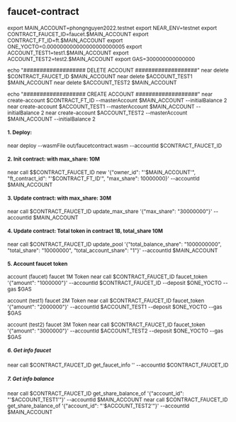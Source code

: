 ## faucet-contract
<sup>
  export MAIN_ACCOUNT=phongnguyen2022.testnet
  export NEAR_ENV=testnet
  export CONTRACT_FAUCET_ID=faucet.$MAIN_ACCOUNT
  export CONTRACT_FT_ID=ft.$MAIN_ACCOUNT
  export ONE_YOCTO=0.000000000000000000000005
  export ACCOUNT_TEST1=test1.$MAIN_ACCOUNT
  export ACCOUNT_TEST2=test2.$MAIN_ACCOUNT
  export GAS=300000000000000

  echo "################### DELETE ACCOUNT ###################"
  near delete $CONTRACT_FAUCET_ID $MAIN_ACCOUNT
  near delete $ACCOUNT_TEST1 $MAIN_ACCOUNT
  near delete $ACCOUNT_TEST2 $MAIN_ACCOUNT

   echo "################### CREATE ACCOUNT ###################"
   near create-account $CONTRACT_FT_ID --masterAccount $MAIN_ACCOUNT --initialBalance 2
   near create-account $ACCOUNT_TEST1 --masterAccount $MAIN_ACCOUNT --initialBalance 2
   near create-account $ACCOUNT_TEST2 --masterAccount $MAIN_ACCOUNT --initialBalance 2

   #### 1. Deploy:
   near deploy --wasmFile out/faucetcontract.wasm --accountId $CONTRACT_FAUCET_ID

   #### 2. Init contract: with max_share: 10M
   near call $$CONTRACT_FAUCET_ID new '{"owner_id": "'$MAIN_ACCOUNT'", "ft_contract_id": "'$CONTRACT_FT_ID'", "max_share": 10000000}' --accountId           $MAIN_ACCOUNT

   #### 3. Update contract: with max_share: 30M
   near call $CONTRACT_FAUCET_ID update_max_share '{"max_share": "30000000"}' --accountId $MAIN_ACCOUNT

   #### 4. Update contract: Total token in contract 1B, total_share 10M
   near call $CONTRACT_FAUCET_ID update_pool '{"total_balance_share": "1000000000", "total_share": "10000000", "total_account_share": "1"}' --accountId      $MAIN_ACCOUNT

   #### 5. Account faucet token
   account (faucet) faucet 1M Token 
   near call $CONTRACT_FAUCET_ID faucet_token '{"amount": "1000000"}' --accountId $CONTRACT_FAUCET_ID --deposit $ONE_YOCTO --gas $GAS

   account (test1) faucet 2M Token 
   near call $CONTRACT_FAUCET_ID faucet_token '{"amount": "2000000"}' --accountId $ACCOUNT_TEST1 --deposit $ONE_YOCTO --gas $GAS

   account (test2) faucet 3M Token 
   near call $CONTRACT_FAUCET_ID faucet_token '{"amount": "3000000"}' --accountId $ACCOUNT_TEST2 --deposit $ONE_YOCTO --gas $GAS

   ##### 6. Get info faucet
   near call $CONTRACT_FAUCET_ID get_faucet_info '' --accountId $CONTRACT_FAUCET_ID

   ##### 7. Get info balance
   near call $CONTRACT_FAUCET_ID get_share_balance_of '{"account_id": "'$ACCOUNT_TEST1'"}' --accountId $MAIN_ACCOUNT
   near call $CONTRACT_FAUCET_ID get_share_balance_of '{"account_id": "'$ACCOUNT_TEST2'"}' --accountId $MAIN_ACCOUNT
</sup>
